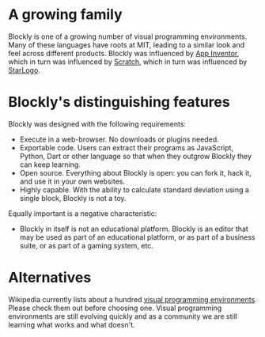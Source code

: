# A growing family

Blockly is one of a growing number of visual programming environments.  Many of these languages have roots at MIT, leading to a similar look and feel across different products.  Blockly was influenced by [App Inventor](http://www.appinventor.mit.edu/), which in turn was influenced by [Scratch](http://scratch.mit.edu/), which in turn was influenced by [StarLogo](http://education.mit.edu/projects/starlogo-tng).

# Blockly's distinguishing features

Blockly was designed with the following requirements:
  * Execute in a web-browser.  No downloads or plugins needed.
  * Exportable code.  Users can extract their programs as JavaScript, Python, Dart or other language so that when they outgrow Blockly they can keep learning.
  * Open source.  Everything about Blockly is open: you can fork it, hack it, and use it in your own websites.
  * Highly capable.  With the ability to calculate standard deviation using a single block, Blockly is not a toy.

Equally important is a negative characteristic:
  * Blockly in itself is not an educational platform.  Blockly is an editor that may be used as part of an educational platform, or as part of a business suite, or as part of a gaming system, etc.

# Alternatives

Wikipedia currently lists about a hundred [visual programming environments](https://en.wikipedia.org/wiki/Visual_programming_language).  Please check them out before choosing one.  Visual programming environments are still evolving quickly and as a community we are still learning what works and what doesn't.